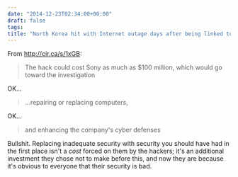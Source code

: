 ```yaml
---
date: "2014-12-23T02:34:00+00:00"
draft: false
tags: 
title: "North Korea hit with Internet outage days after being linked to Sony hack"
---
```

From http://cir.ca/s/1xGB:

>The hack could cost Sony as much as $100 million, which would go toward the investigation

OK...

>...repairing or replacing computers,

OK...

>and enhancing the company&#x27;s cyber defenses

Bullshit. Replacing inadequate security with security you should have had in the first place isn't a *cost* forced on them by the hackers; it's an additional investment they chose not to make before this, and now they are because it's obvious to everyone that their security is bad.